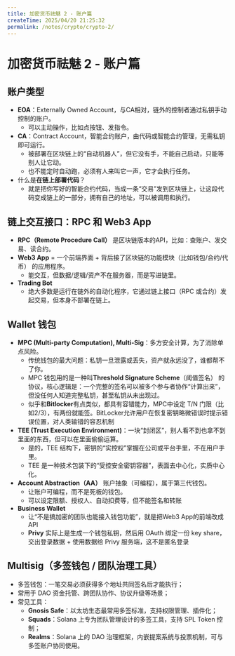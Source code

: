 ```yaml
---
title: 加密货币祛魅 2 - 账户篇
createTime: 2025/04/20 21:25:32
permalink: /notes/crypto/crypto-2/
---
```

# 加密货币祛魅 2 - 账户篇

## 账户类型
- **EOA**：Externally Owned Account，与CA相对，链外的控制者通过私钥手动控制的账户。
  - 可以主动操作，比如点按钮、发指令。
- **CA**：Contract Account，智能合约账户，由代码或智能合约管理，无需私钥即可运行。
  - 被部署在区块链上的“自动机器人”，但它没有手，不能自己启动，只能等别人让它动。
  - 也不能定时自动跑，必须有人来叫它一声，它才会执行任务。
- 什么是**在链上部署代码**？
  - 就是把你写好的智能合约代码，当成一条“交易”发到区块链上，让这段代码变成链上的一部分，拥有自己的地址，可以被调用和执行。

## 链上交互接口：RPC 和 Web3  App
- **RPC（Remote Procedure Call）** 是区块链版本的API，比如：查账户、发交易、读合约。
- **Web3 App** = 一个前端界面 + 背后接了区块链的功能模块（比如钱包/合约/代币） 的应用程序。
  - 能交互，但数据/逻辑/资产不在服务器，而是写进链里。
- **Trading Bot**
  - 绝大多数是运行在链外的自动化程序，它通过链上接口（RPC 或合约）发起交易，但本身不部署在链上。

## Wallet 钱包
- **MPC (Multi-party Computation), Multi-Sig**：多方安全计算，为了消除单点风险。
  - 传统钱包的最大问题：私钥一旦泄露或丢失，资产就永远没了，谁都帮不了你。
  - MPC 钱包用的是一种叫**Threshold Signature Scheme**（阈值签名） 的协议，核心逻辑是：一个完整的签名可以被多个参与者协作“计算出来”，但没任何人知道完整私钥，甚至私钥从未出现过。
  - 似乎和**Bitlocker**有点类似，都具有容错能力，MPC中设定 T/N 门限（比如2/3），有两份就能签。BitLocker允许用户在恢复密钥略微错误时提示错误位置，对人类输错的容忍机制
- **TEE (Trust Execution Environment)**：一块“封闭区”，别人看不到也拿不到里面的东西，但可以在里面偷偷运算。
  - 是的，TEE 结构下，密钥的“实控权”掌握在公司或平台手里，不在用户手里。
  - TEE 是一种技术包装下的“受控安全密钥容器”，表面去中心化，实质中心化。
- **Account Abstraction（AA）** 账户抽象（可编程），属于第三代钱包。
  - 让账户可编程，而不是死板的钱包。
  - 可以设定限额、授权人、自动扣费等，但不能签名和转账
- **Business Wallet**
  - 让“不是搞加密的团队也能接入钱包功能”，就是把Web3 App的前端改成API
  - **Privy** 实际上是生成一个钱包私钥，然后用 OAuth 绑定一份 key share，交出登录数据 + 使用数据给 Privy 服务端，这不是匿名登录

## Multisig（多签钱包 / 团队治理工具）
- 多签钱包：一笔交易必须获得多个地址共同签名后才能执行；
- 常用于 DAO 资金托管、跨团队协作、协议升级等场景；
- 常见工具：
  - **Gnosis Safe**：以太坊生态最常用多签标准，支持权限管理、插件化；
  - **Squads**：Solana 上专为团队管理设计的多签工具，支持 SPL Token 控制；
  - **Realms**：Solana 上的 DAO 治理框架，内嵌提案系统与投票机制，可与多签账户协同使用。